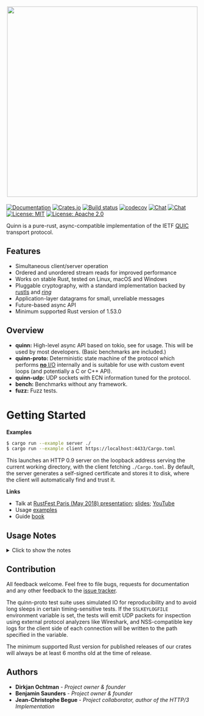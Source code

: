 <h1 align="center"><img width="500" src="https://raw.githubusercontent.com/quinn-rs/quinn/51a3cea225670757cb844a342428e4e1341d9f13/docs/thumbnail.svg" /></h1>

[![Documentation](https://docs.rs/quinn/badge.svg)](https://docs.rs/quinn/)
[![Crates.io](https://img.shields.io/crates/v/quinn.svg)](https://crates.io/crates/quinn)
[![Build status](https://github.com/quinn-rs/quinn/workflows/CI/badge.svg)](https://github.com/djc/quinn/actions?query=workflow%3ACI)
[![codecov](https://codecov.io/gh/quinn-rs/quinn/branch/main/graph/badge.svg)](https://codecov.io/gh/quinn-rs/quinn)
[![Chat](https://img.shields.io/badge/chat-%23quinn:matrix.org-%2346BC99?logo=matrix)](https://matrix.to/#/#quinn:matrix.org)
[![Chat](https://badges.gitter.im/gitterHQ/gitter.svg)](https://gitter.im/djc/quinn)
[![License: MIT](https://img.shields.io/badge/License-MIT-blue.svg)](LICENSE-MIT)
[![License: Apache 2.0](https://img.shields.io/badge/License-Apache%202.0-blue.svg)](LICENSE-APACHE)

Quinn is a pure-rust, async-compatible implementation of the IETF [QUIC][quic] transport protocol.

## Features

- Simultaneous client/server operation
- Ordered and unordered stream reads for improved performance
- Works on stable Rust, tested on Linux, macOS and Windows
- Pluggable cryptography, with a standard implementation backed by
  [rustls][rustls] and [*ring*][ring]
- Application-layer datagrams for small, unreliable messages
- Future-based async API
- Minimum supported Rust version of 1.53.0

## Overview

- **quinn:** High-level async API based on tokio, see for usage. This will be used by most developers. (Basic benchmarks are included.)
- **quinn-proto:** Deterministic state machine of the protocol which performs [**no** I/O][sans-io] internally and is suitable for use with custom event loops (and potentially a C or C++ API).
- **quinn-udp:** UDP sockets with ECN information tuned for the protocol.
- **bench:** Benchmarks without any framework.
- **fuzz:** Fuzz tests.

# Getting Started

**Examples**

```sh
$ cargo run --example server ./
$ cargo run --example client https://localhost:4433/Cargo.toml
```

This launches an HTTP 0.9 server on the loopback address serving the current
working directory, with the client fetching `./Cargo.toml`. By default, the
server generates a self-signed certificate and stores it to disk, where the
client will automatically find and trust it.

**Links**

- Talk at [RustFest Paris (May 2018) presentation][talk]; [slides][slides]; [YouTube][youtube]
- Usage [examples][examples]
- Guide [book][documentation]

## Usage Notes

<details>
<summary>
Click to show the notes
</summary>

### Buffers

A Quinn endpoint corresponds to a single UDP socket, no matter how many
connections are in use. Handling high aggregate data rates on a single endpoint
can require a larger UDP buffer than is configured by default in most
environments. If you observe erratic latency and/or throughput over a stable
network link, consider increasing the buffer sizes used. For example, you could
adjust the `SO_SNDBUF` and `SO_RCVBUF` options of the UDP socket to be used
before passing it in to Quinn. Note that some platforms (e.g. Linux) require
elevated privileges or modified system configuration for a process to increase
its UDP buffer sizes.

### Certificates

By default, Quinn clients validate the cryptographic identity of servers they
connect to. This prevents an active, on-path attacker from intercepting
messages, but requires trusting some certificate authority. For many purposes,
this can be accomplished by using certificates from [Let's Encrypt][letsencrypt]
for servers, and relying on the default configuration for clients.

For some cases, including peer-to-peer, trust-on-first-use, deliberately
insecure applications, or any case where servers are not identified by domain
name, this isn't practical. Arbitrary certificate validation logic can be
implemented by enabling the `dangerous_configuration` feature of `rustls` and
constructing a Quinn `ClientConfig` with an overridden certificate verifier by
hand.

When operating your own certificate authority doesn't make sense, [rcgen][rcgen]
can be used to generate self-signed certificates on demand. To support
trust-on-first-use, servers that automatically generate self-signed certificates
should write their generated certificate to persistent storage and reuse it on
future runs.

</details>
<p></p>

## Contribution

All feedback welcome. Feel free to file bugs, requests for documentation and
any other feedback to the [issue tracker][issues].

The quinn-proto test suite uses simulated IO for reproducibility and to avoid
long sleeps in certain timing-sensitive tests. If the `SSLKEYLOGFILE`
environment variable is set, the tests will emit UDP packets for inspection
using external protocol analyzers like Wireshark, and NSS-compatible key logs
for the client side of each connection will be written to the path specified in
the variable.

The minimum supported Rust version for published releases of our
crates will always be at least 6 months old at the time of release.

## Authors

* **Dirkjan Ochtman** - *Project owner & founder*
* **Benjamin Saunders** - *Project owner & founder*
* **Jean-Christophe Begue** - *Project collaborator, author of the HTTP/3 Implementation*

[quic]: https://quicwg.github.io/
[issues]: https://github.com/djc/quinn/issues
[rustls]: https://github.com/ctz/rustls
[ring]: https://github.com/briansmith/ring
[talk]: https://paris.rustfest.eu/sessions/a-quic-future-in-rust
[slides]: https://dirkjan.ochtman.nl/files/quic-future-in-rust.pdf
[animation]: https://dirkjan.ochtman.nl/files/head-of-line-blocking.html
[youtube]: https://www.youtube.com/watch?v=EHgyY5DNdvI
[letsencrypt]: https://letsencrypt.org/
[rcgen]: https://crates.io/crates/rcgen
[examples]: https://github.com/djc/quinn/tree/main/quinn/examples
[documentation]: https://quinn-rs.github.io/quinn/networking-introduction.html
[sans-io]: https://sans-io.readthedocs.io/how-to-sans-io.html
